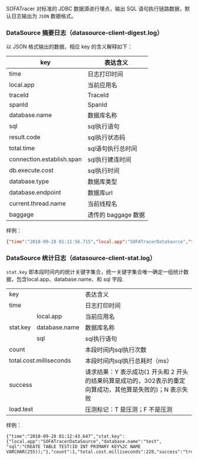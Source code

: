 SOFATracer 对标准的 JDBC 数据源进行埋点，输出 SQL 语句执行链路数据，默认日志输出为 `JSON` 数据格式。

### DataSource 摘要日志（datasource-client-digest.log）

以 JSON 格式输出的数据，相应 key 的含义解释如下：

key | 表达含义
--------- | -------------
 time | 日志打印时间
 local.app | 当前应用名
 traceId | TraceId
 spanId | SpanId
 database.name | 数据库名称
 sql | sql执行语句
 result.code | sql执行状态码
 total.time | sql语句执行总时间
 connection.establish.span | sql执行建连时间
 db.execute.cost | sql执行时间
 database.type | 数据库类型
 database.endpoint | 数据库url
 current.thread.name | 当前线程名
 baggage | 透传的 baggage 数据

样例：

```json
{"time":"2018-09-28 01:11:56.715","local.app":"SOFATracerDataSource","traceId":"1e1bcab91538068316462100111113","spanId":"0.1.2","database.name":"test","sql":"CREATE TABLE TEST(ID INT PRIMARY KEY%2C NAME VARCHAR(255));","result.code":"success","total.time":"228ms","connection.establish.span":"220ms","db.execute.cost":"3ms","database.type":"h2","database.endpoint":"jdbc:h2:~/test:-1","current.thread.name":"http-nio-8080-exec-1","baggage":""}
```

### DataSource 统计日志（datasource-client-stat.log）

`stat.key` 即本段时间内的统计关键字集合，统一关键字集合唯一确定一组统计数据，包含local.app、database.name、和 sql 字段.

<table>
   <tr>
      <td colspan="2">key</td>
      <td>表达含义</td>
   </tr>
   <tr>
      <td colspan="2">time</td>
      <td>日志打印时间</td>
   </tr>
   <tr>
      <td rowspan="3">stat.key</td>
      <td>local.app</td>
      <td>当前应用名</td>
   </tr>
   <tr>
      <td>database.name</td>
      <td>数据库名称</td>
   </tr>
   <tr>
      <td>sql</td>
      <td>sql执行语句</td>
   </tr>
   <tr>
      <td colspan="2">count</td>
      <td>本段时间内sql执行次数</td>
   </tr>
   <tr>
      <td colspan="2">total.cost.milliseconds</td>
      <td>本段时间内sql执行总耗时（ms）</td>
   </tr>
   <tr>
      <td colspan="2">success</td>
      <td>请求结果：Y 表示成功(1 开头和 2 开头的结果码算是成功的，302表示的重定向算成功，其他算是失败的)；N 表示失败</td>
   </tr>
   <tr>
      <td colspan="2">load.test</td>
      <td>压测标记：T 是压测；F 不是压测</td>
   </tr>
</table>

样例：

```
{"time":"2018-09-28 01:12:43.647","stat.key":{"local.app":"SOFATracerDataSource","database.name":"test", "sql":"CREATE TABLE TEST(ID INT PRIMARY KEY%2C NAME VARCHAR(255));"},"count":1,"total.cost.milliseconds":228,"success":"true","load.test":"F"}
```